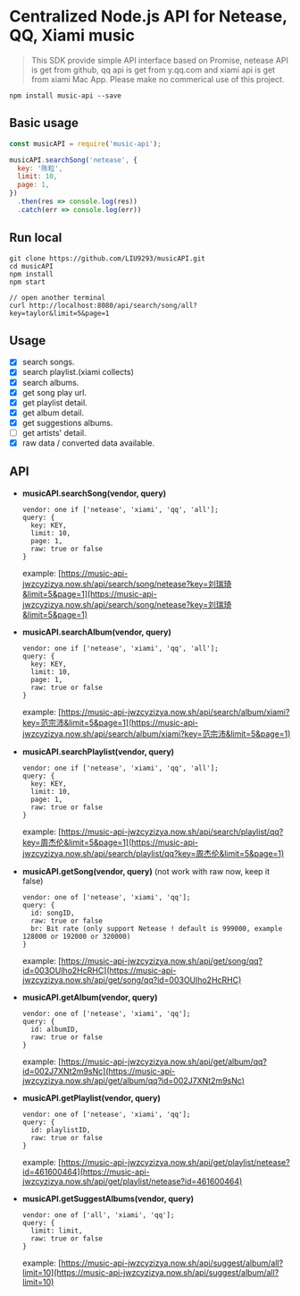 # Centralized Node.js API for Netease, QQ, Xiami music

> This SDK provide simple API interface based on Promise, netease API is get
from github, qq api is get from y.qq.com and xiami api is get from xiami Mac App.
 Please make no commerical use of this project.

```
npm install music-api --save
```
## Basic usage
```javascript
const musicAPI = require('music-api');

musicAPI.searchSong('netease', {
  key: '陈粒',
  limit: 10,
  page: 1,
})
  .then(res => console.log(res))
  .catch(err => console.log(err))

```

## Run local
```shell
git clone https://github.com/LIU9293/musicAPI.git
cd musicAPI
npm install
npm start

// open another terminal
curl http://localhost:8080/api/search/song/all?key=taylor&limit=5&page=1

```

## Usage
 - [x] search songs.
 - [x] search playlist.(xiami collects)
 - [x] search albums.
 - [x] get song play url.
 - [x] get playlist detail.
 - [x] get album detail.
 - [x] get suggestions albums.
 - [ ] get artists' detail.
 - [x] raw data / converted data available.

## API

 - **musicAPI.searchSong(vendor, query)**

   ```
   vendor: one if ['netease', 'xiami', 'qq', 'all'];
   query: {
     key: KEY,
     limit: 10,
     page: 1,
     raw: true or false
   }
   ```
   example: [https://music-api-jwzcyzizya.now.sh/api/search/song/netease?key=刘瑞琦&limit=5&page=1](https://music-api-jwzcyzizya.now.sh/api/search/song/netease?key=刘瑞琦&limit=5&page=1)

 - **musicAPI.searchAlbum(vendor, query)**

   ```
   vendor: one if ['netease', 'xiami', 'qq', 'all'];
   query: {
     key: KEY,
     limit: 10,
     page: 1,
     raw: true or false
   }
   ```
   example: [https://music-api-jwzcyzizya.now.sh/api/search/album/xiami?key=范宗沛&limit=5&page=1](https://music-api-jwzcyzizya.now.sh/api/search/album/xiami?key=范宗沛&limit=5&page=1)

 - **musicAPI.searchPlaylist(vendor, query)**

   ```
   vendor: one if ['netease', 'xiami', 'qq', 'all'];
   query: {
     key: KEY,
     limit: 10,
     page: 1,
     raw: true or false
   }
   ```
   example: [https://music-api-jwzcyzizya.now.sh/api/search/playlist/qq?key=周杰伦&limit=5&page=1](https://music-api-jwzcyzizya.now.sh/api/search/playlist/qq?key=周杰伦&limit=5&page=1)

 - **musicAPI.getSong(vendor, query)** (not work with raw now, keep it false)

   ```
   vendor: one of ['netease', 'xiami', 'qq'];
   query: {
     id: songID,
     raw: true or false
     br: Bit rate (only support Netease ! default is 999000, example 128000 or 192000 or 320000)
   }
   ```
   example: [https://music-api-jwzcyzizya.now.sh/api/get/song/qq?id=003OUlho2HcRHC](https://music-api-jwzcyzizya.now.sh/api/get/song/qq?id=003OUlho2HcRHC)

 - **musicAPI.getAlbum(vendor, query)**

   ```
   vendor: one of ['netease', 'xiami', 'qq'];
   query: {
     id: albumID,
     raw: true or false
   }
   ```
   example: [https://music-api-jwzcyzizya.now.sh/api/get/album/qq?id=002J7XNt2m9sNc](https://music-api-jwzcyzizya.now.sh/api/get/album/qq?id=002J7XNt2m9sNc)

 - **musicAPI.getPlaylist(vendor, query)**

   ```
   vendor: one of ['netease', 'xiami', 'qq'];
   query: {
     id: playlistID,
     raw: true or false
   }
   ```
   example: [https://music-api-jwzcyzizya.now.sh/api/get/playlist/netease?id=461600464](https://music-api-jwzcyzizya.now.sh/api/get/playlist/netease?id=461600464)

 - **musicAPI.getSuggestAlbums(vendor, query)**

   ```
   vendor: one of ['all', 'xiami', 'qq'];
   query: {
     limit: limit,
     raw: true or false
   }
   ```
   example: [https://music-api-jwzcyzizya.now.sh/api/suggest/album/all?limit=10](https://music-api-jwzcyzizya.now.sh/api/suggest/album/all?limit=10)
